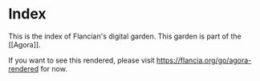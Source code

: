 # Index

This is the index of Flancian's digital garden. This garden is part of the [[Agora]].

If you want to see this rendered, please visit https://flancia.org/go/agora-rendered for now.


